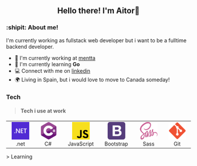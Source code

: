<h2 align="center">Hello there! I'm Aitor👋</h2>


### :shipit: About me!
I'm currently working as fullstack web developer but i want to be a fulltime backend developer.

- 🏢 I'm currently working at [mentta](https://mentta.com/)
- 📑 I'm currently learning **Go**
- 💻 Connect with me on [linkedin](https://www.linkedin.com/in/aitor-ambite-boix-3070bb15b/)
- 🌍 Living in Spain, but i would love to move to Canada someday!

### Tech
> <h4>Tech i use at work</h4>
<table>
  <tr>
    <td align="center" width="96">
      <a href="#aitor">
        <img src="./img/dotnet.svg" width="48" height="48" alt=".net" />
      </a>
      <br>.net
    </td>
        <td align="center" width="96">
      <a href="#aitor">
        <img src="./img/csharp.svg" width="48" height="48" alt="C#" />
      </a>
      <br>C#&nbsp;
    </td>
    <td align="center" width="96">
      <a href="#aitor">
        <img src="./img/javascript.svg" width="48" height="48" alt="JavaScript" />
      </a>
      <br>JavaScript
    </td>
    <td align="center" width="96">
      <a href="#aitor">
        <img src="./img/bootstrap.svg" width="48" height="48" alt="Bootstrap" />
      </a>
      <br>Bootstrap
    </td>
    <td align="center" width="96">
      <a href="#aitor">
        <img src="./img/sass.svg" width="48" height="48" alt="Sass" />
      </a>
      <br>Sass
    </td>
    <td align="center" width="96">
      <a href="#aitor">
        <img src="./img/git.svg" width="48" height="48" alt="git" />
      </a>
      <br>Git
    </td>
</table>
> Learning
<table>
  <tr>
  </tr>
</table>
<!--
**AitorAmbite/AitorAmbite** is a ✨ _special_ ✨ repository because its `README.md` (this file) appears on your GitHub profile.
Here are some ideas to get you started:

- 🔭 I’m currently working on ...
- 🌱 I’m currently learning ...
- 👯 I’m looking to collaborate on ...
- 🤔 I’m looking for help with ...
- 💬 Ask me about ...
- 📫 How to reach me: ...
- 😄 Pronouns: ...
- ⚡ Fun fact: ...
-->

